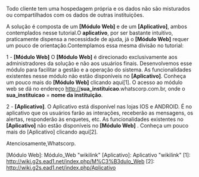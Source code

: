 Todo cliente tem uma hospedagem própria e os dados não são misturados ou compartilhados com os dados de outras instituições.


A solução é composta de um **\[Módulo Web\]** e de um **\[Aplicativo\]**, ambos contemplados nesse tutorial.O **aplicativo**, por ser bastante intuitivo, praticamente dispensa a necessidade de ajuda, já o **\[Módulo Web\]** requer um pouco de orientação.Contemplamos essa mesma divisão no tutorial:

1 - **\[Módulo Web\]** O **\[Módulo Web\]** é direcionado exclusivamente aos administradores da solução e não aos usuários finais. Desenvolvemos esse módulo para facilitar a gestão e a operação do sistema. As funcionalidades existentes nesse módulo não estão disponíveis no **\[Aplicativo\]**. Conheça um pouco mais do **\[Módulo Web\]** clicando aqui\[1\]. O acesso ao módulo web se dá no endereço [http:\/\/](http://)**sua\_instituicao**.whatscorp.com.br, onde o **sua\_instituicao** = **nome da instituição**.

2 - **\[Aplicativo\]**. O Aplicativo está disponível nas lojas IOS e ANDROID. É no aplicativo que os usuários farão as interações, receberão as mensagens, os alertas, responderão às enquetes, etc.
 As funcionalidades existentes no **\[Aplicativo\]** não estão disponíveis no **\[Módulo Web\]** .
 Conheça um pouco mais do \[Aplicativo\] clicando aqui\[2\].

Atenciosamente,Whatscorp.

\[Módulo Web\]: Módulo\_Web "wikilink" \[Aplicativo\]: Aplicativo "wikilink" \[1\]: [http:\/\/wiki.g2s.ead1.net\/index.php\/M%C3%B3dulo\_Web](http://wiki.g2s.ead1.net/index.php/M%C3%B3dulo_Web) \[2\]: [http:\/\/wiki.g2s.ead1.net\/index.php\/Aplicativo](http://wiki.g2s.ead1.net/index.php/Aplicativo)

